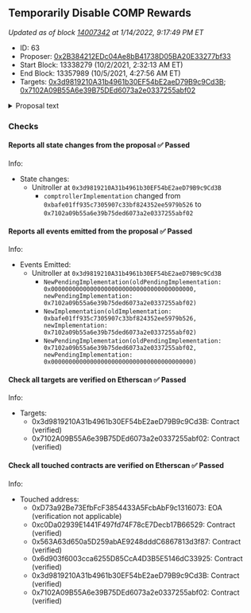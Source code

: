 ## Temporarily Disable COMP Rewards

_Updated as of block [14007342](https://etherscan.io/block/14007342) at 1/14/2022, 9:17:49 PM ET_

- ID: 63
- Proposer: [0x2B384212EDc04Ae8bB41738D05BA20E33277bf33](https://etherscan.io/address/0x2B384212EDc04Ae8bB41738D05BA20E33277bf33)
- Start Block: 13338279 (10/2/2021, 2:32:13 AM ET)
- End Block: 13357989 (10/5/2021, 4:27:56 AM ET)
- Targets: [0x3d9819210A31b4961b30EF54bE2aeD79B9c9Cd3B](https://etherscan.io/address/0x3d9819210A31b4961b30EF54bE2aeD79B9c9Cd3B#code); [0x7102A09B55A6e39B75DEd6073a2e0337255abf02](https://etherscan.io/address/0x7102A09B55A6e39B75DEd6073a2e0337255abf02#code)

<details>
  <summary>Proposal text</summary>

> # Temporarily Disable COMP Rewards
> ## Objective
> 
> Disable the distribution of COMP rewards, temporarily 
> 
> ## Justification
> 
> [Proposal 62](https://compound.finance/governance/proposals/62) introduced a bug in the COMP distribution logic that allowed users borrowing certain assets to claim more than their intended share of COMP. This puts all of the COMP tokens in the Comptroller contract at risk, but not those in the Reservoir contract. For more details, [see Leshner's tweets here](https://twitter.com/rleshner/status/1443380518498848768). This change will prevent further COMP from being distributed until the correct logic is restored. 
> 
> ## Details 
> 
> This change disables distributing accrued COMP until a long-term fix is tested and implemented. As this change was pushed out as quickly as possible, please follow along in the forum thread where we will provide more information during the review period
> 
> ### [Forum Thread](https://www.comp.xyz/t/compound-proposal-63-temporary-patch-for-comp-distribution-bug-9-29-21/2327)
</details>

### Checks
#### Reports all state changes from the proposal ✅ Passed
  




Info:
- State changes:
    - Unitroller at `0x3d9819210A31b4961b30EF54bE2aeD79B9c9Cd3B`
        - `comptrollerImplementation` changed from `0xbafe01ff935c7305907c33bf824352ee5979b526` to `0x7102a09b55a6e39b75ded6073a2e0337255abf02`

#### Reports all events emitted from the proposal ✅ Passed
  




Info:
- Events Emitted:
    - Unitroller at `0x3d9819210A31b4961b30EF54bE2aeD79B9c9Cd3B`
        - `NewPendingImplementation(oldPendingImplementation: 0x0000000000000000000000000000000000000000, newPendingImplementation: 0x7102a09b55a6e39b75ded6073a2e0337255abf02)`
        - `NewImplementation(oldImplementation: 0xbafe01ff935c7305907c33bf824352ee5979b526, newImplementation: 0x7102a09b55a6e39b75ded6073a2e0337255abf02)`
        - `NewPendingImplementation(oldPendingImplementation: 0x7102a09b55a6e39b75ded6073a2e0337255abf02, newPendingImplementation: 0x0000000000000000000000000000000000000000)`

#### Check all targets are verified on Etherscan ✅ Passed
  




Info:
- Targets:
    - 0x3d9819210A31b4961b30EF54bE2aeD79B9c9Cd3B: Contract (verified)
    - 0x7102A09B55A6e39B75DEd6073a2e0337255abf02: Contract (verified)

#### Check all touched contracts are verified on Etherscan ✅ Passed
  




Info:
- Touched address:
    - 0xD73a92Be73EfbFcF3854433A5FcbAbF9c1316073: EOA (verification not applicable)
    - 0xc0Da02939E1441F497fd74F78cE7Decb17B66529: Contract (verified)
    - 0x563A63d650a5D259abAE9248dddC6867813d3f87: Contract (verified)
    - 0x6d903f6003cca6255D85CcA4D3B5E5146dC33925: Contract (verified)
    - 0x3d9819210A31b4961b30EF54bE2aeD79B9c9Cd3B: Contract (verified)
    - 0x7102A09B55A6e39B75DEd6073a2e0337255abf02: Contract (verified)
